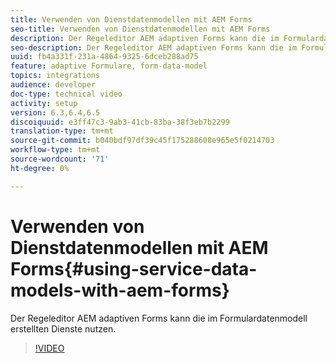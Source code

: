 ```yaml
---
title: Verwenden von Dienstdatenmodellen mit AEM Forms
seo-title: Verwenden von Dienstdatenmodellen mit AEM Forms
description: Der Regeleditor AEM adaptiven Forms kann die im Formulardatenmodell erstellten Dienste nutzen.
seo-description: Der Regeleditor AEM adaptiven Forms kann die im Formulardatenmodell erstellten Dienste nutzen.
uuid: fb4a331f-231a-4864-9325-6dceb288ad75
feature: adaptive Formulare, form-data-model
topics: integrations
audience: developer
doc-type: technical video
activity: setup
version: 6.3,6.4,6.5
discoiquuid: e3ff47c3-9ab3-41cb-83ba-38f3eb7b2299
translation-type: tm+mt
source-git-commit: b040bdf97df39c45f175288608e965e5f0214703
workflow-type: tm+mt
source-wordcount: '71'
ht-degree: 0%

---
```



# Verwenden von Dienstdatenmodellen mit AEM Forms{#using-service-data-models-with-aem-forms}

Der Regeleditor AEM adaptiven Forms kann die im Formulardatenmodell erstellten Dienste nutzen.

>[!VIDEO](https://video.tv.adobe.com/v/17739/?quality=9&learn=on)

